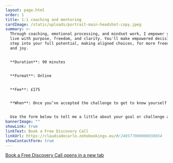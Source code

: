 ```yaml
---
layout: page.html
order: 1
title: 1:1 coaching and mentoring
cardImage: /static/uploads/portrait-main-headshot-copy.jpeg
summary: >-
  Through coaching, emotional processing, and mindset work, I empower you to
  live with purpose, freedom, and clarity. You'll make empowered decisions and
  step into your full potential, making aligned choices, for more freedom, ease
  and joy.


  **Duration**: 90 minutes


  **Format**: Online


  **Fee**: £175


  **When**: Once you’ve accepted the challenge to get to know yourself and change your reality from the inside out, get in touch and we’ll find a time slot.


  Use the form below to tell me a little about your goal or challenge and some availability, and I’ll get back to you to arrange a free discovery call.
bannerImage: ""
showLink: true
linkText: Book a Free Discovery Call
linkUrl: https://claudiadecarlo.zohobookings.eu/#/240577000000038054
showContactForm: true
---
```

<a href="https://claudiadecarlo.zohobookings.eu/#/240577000000038054" rel="noopener noreferrer" class="btn" target="_blank">Book a Free Discovery Call <span class="sr-only">opens in a new tab</span></a>
